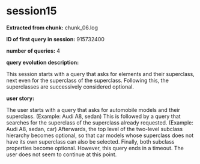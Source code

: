 # session15
**Extracted from chunk:** chunk_06.log

**ID of first query in session:** 915732400

**number of queries:** 4

**query evolution description:**

This session starts with a query that asks for elements and their superclass, next even for the superclass of the superclass. Following this, the superclasses are successively considered optional.

**user story:**

The user starts with a query that asks for automobile models and their superclass. (Example: Audi A8, sedan) This is followed by a query that searches for the superclass of the superclass already requested. (Example: Audi A8, sedan, car)
Afterwards, the top level of the two-level subclass hierarchy becomes optional, so that car models whose superclass does not have its own superclass can also be selected.
Finally, both subclass properties become optional. However, this query ends in a timeout. The user does not seem to continue at this point.
